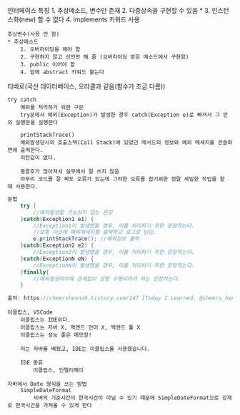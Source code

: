 인터페이스
    특징
        1. 추상메소드, 변수만 존재
        2. 다중상속을 구현할 수 있음
        * 3. 인스턴스화(new) 할 수 없다
        4. implements 키워드 사용

    추상변수(사용 안 함)
    * 추상메소드
        1. 오버라이딩을 해야 함
        2. 구현하지 않고 선언만 해 줌 (오버라이딩 받은 메소드에서 구현함)
        3. public 이어야 함
        4. 앞에 abstract 키워드 붙는다

티베로(국산 데이터베이스, 오라클과 같음(함수가 조금 다름))

```
try catch
    예외를 처리하기 위한 구문 
    try문에서 예외(Exception)가 발생한 경우 catch(Exception e)로 빠져서 그 안의 실행문을 실행한다

    printStackTrace()
    예외발생당시의 호출스택(Call Stack)에 있었던 메서드의 정보와 예외 메세지를 콘솔화면에 출력한다.
    리턴값이 없다.

    중괄호가 많아져서 실무에서 잘 쓰지 않음
    아무리 코드를 잘 짜도 오류가 있는데 그러한 오류를 잡기위한 정말 세밀한 작업을 할 때 사용한다.
```
```java
문법
    try {
        //예외발생할 가능성이 있는 문장 
    }catch(Exception1 e1) {
        //Exception1이 발생했을 경우, 이를 처리하기 위한 문장적는다. 
        //보통 이곳에 예외메세지를 출력하고 로그로 남김. 
        e.printStackTrace(); //예외정보 출력
    }catch(Exception2 e2) {
        //Exception2이 발생했을 경우, 이를 처리하기 위한 문장적는다. 
    }catch(ExceptionN eN) {
        //ExceptionN이 발생했을 경우, 이를 처리하기 위한 문장적는다. 
    }finally{
        //예외발생여부에 관계없이 상항 수행되어야 하는 문장적는다. 
    }

출처: https://cheershennah.tistory.com/147 [Today I Learned. @cheers_hena 치얼스헤나]
```

```
이클립스, VSCode
    이클립스는 IDE이다.
    이클립스는 자바 X, 백엔드 언어 X, 백엔드 툴 X
    이클립스는 성능 좋은 메모장!

    저는 자바를 배웠고, IDE는 이클립스를 사용했습니다.

    IDE 종류
        이클립스, 인텔리제이
```

```
자바에서 Date 형식을 쓰는 방법
    SimpleDateFormat
        서버의 기준시간이 한국시간이 아닐 수 있기 때문에 SimpleDateFormat으로 강제로 한국시간을 가져올 수 있게 한다
```